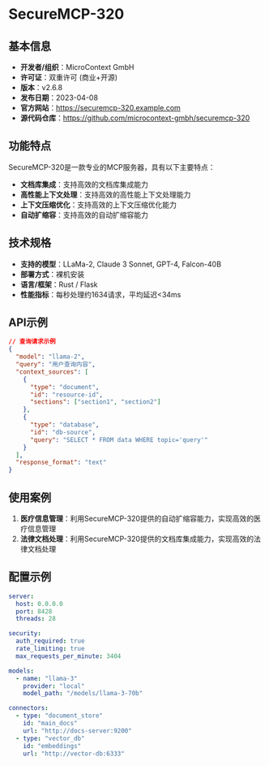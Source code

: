 # SecureMCP-320

## 基本信息

- **开发者/组织**：MicroContext GmbH
- **许可证**：双重许可 (商业+开源)
- **版本**：v2.6.8
- **发布日期**：2023-04-08
- **官方网站**：https://securemcp-320.example.com
- **源代码仓库**：https://github.com/microcontext-gmbh/securemcp-320

## 功能特点

SecureMCP-320是一款专业的MCP服务器，具有以下主要特点：

- **文档库集成**：支持高效的文档库集成能力
- **高性能上下文处理**：支持高效的高性能上下文处理能力
- **上下文压缩优化**：支持高效的上下文压缩优化能力
- **自动扩缩容**：支持高效的自动扩缩容能力


## 技术规格

- **支持的模型**：LLaMa-2, Claude 3 Sonnet, GPT-4, Falcon-40B
- **部署方式**：裸机安装
- **语言/框架**：Rust / Flask
- **性能指标**：每秒处理约1634请求，平均延迟<34ms

## API示例

```json
// 查询请求示例
{
  "model": "llama-2",
  "query": "用户查询内容",
  "context_sources": [
    {
      "type": "document",
      "id": "resource-id",
      "sections": ["section1", "section2"]
    },
    {
      "type": "database",
      "id": "db-source",
      "query": "SELECT * FROM data WHERE topic='query'"
    }
  ],
  "response_format": "text"
}
```

## 使用案例

1. **医疗信息管理**：利用SecureMCP-320提供的自动扩缩容能力，实现高效的医疗信息管理
2. **法律文档处理**：利用SecureMCP-320提供的文档库集成能力，实现高效的法律文档处理


## 配置示例

```yaml
server:
  host: 0.0.0.0
  port: 8428
  threads: 28

security:
  auth_required: true
  rate_limiting: true
  max_requests_per_minute: 3404

models:
  - name: "llama-3"
    provider: "local"
    model_path: "/models/llama-3-70b"

connectors:
  - type: "document_store"
    id: "main_docs"
    url: "http://docs-server:9200"
  - type: "vector_db"
    id: "embeddings"
    url: "http://vector-db:6333"
```